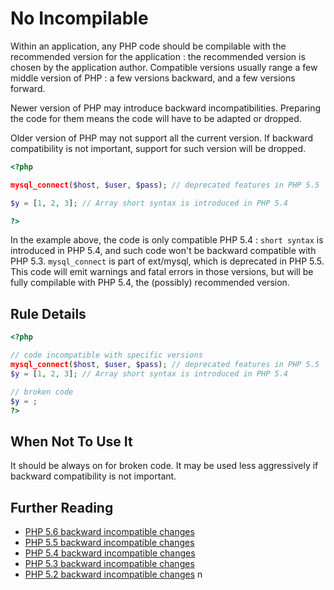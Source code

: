 <!-- Good Practices -->
# No Incompilable

Within an application, any PHP code should be compilable with the recommended version for the application : the recommended version is chosen by the application author. Compatible versions usually range a few middle version of PHP : a few versions backward, and a few versions forward. 

Newer version of PHP may introduce backward incompatibilities. Preparing the code for them means the code will have to be adapted or dropped. 

Older version of PHP may not support all the current version. If backward compatibility is not important, support for such version will be dropped.

```php
<?php

mysql_connect($host, $user, $pass); // deprecated features in PHP 5.5

$y = [1, 2, 3]; // Array short syntax is introduced in PHP 5.4

?>
```
In the example above, the code is only compatible PHP 5.4 : `short syntax` is introduced in PHP 5.4, and such code won't be backward compatible with PHP 5.3. 
`mysql_connect` is part of ext/mysql, which is deprecated in PHP 5.5. This code will emit warnings and fatal errors in those versions, but will be fully compilable with PHP 5.4, the (possibly) recommended version. 

## Rule Details


```php
<?php

// code incompatible with specific versions
mysql_connect($host, $user, $pass); // deprecated features in PHP 5.5
$y = [1, 2, 3]; // Array short syntax is introduced in PHP 5.4

// broken code
$y = ;
?>
```

## When Not To Use It
It should be always on for broken code. It may be used less aggressively if backward compatibility is not important. 

## Further Reading

* [PHP 5.6 backward incompatible changes](http://php.net/manual/en/migration56.incompatible.php)
* [PHP 5.5 backward incompatible changes](http://php.net/manual/en/migration55.incompatible.php)
* [PHP 5.4 backward incompatible changes](http://php.net/manual/en/migration54.incompatible.php)
* [PHP 5.3 backward incompatible changes](http://php.net/manual/en/migration53.incompatible.php)
* [PHP 5.2 backward incompatible changes](http://php.net/manual/en/migration52.incompatible.php)
n